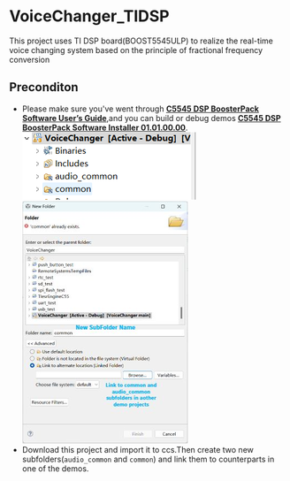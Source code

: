 # VoiceChanger_TIDSP
This project uses TI DSP board(BOOST5545ULP) to realize the real-time voice changing system based on the principle of fractional frequency conversion
## Preconditon
+ Please make sure you've went through **[C5545 DSP BoosterPack Software User’s Guide](https://www.ti.com.cn/cn/lit/pdf/sprui92)**,and you can build or debug demos **[C5545 DSP BoosterPack Software Installer 01.01.00.00](https://www.ti.com.cn/cn/lit/zip/sprcae7)**.  
![linkedfolder](/Images/link_folders.png) ![linkfolders](Images/link.jpg)  
+ Download this project and import it to ccs.Then create two new subfolders(`audio_common` and `common`) and link them to counterparts in one of the demos.
